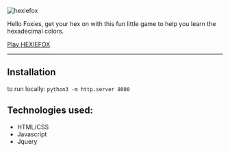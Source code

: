 
![hexiefox](https://user-images.githubusercontent.com/13789291/28380534-47c9cff6-6c7d-11e7-9dbb-5d529b45f4bc.png)

Hello Foxies, get your hex on with this fun little game to help you learn the hexadecimal colors. 

[Play HEXIEFOX](https://hexiefox.rondawylie.com)

<hr>

## Installation
to run locally:
``` python3 -m http.server 8000 ```

## Technologies used:
* HTML/CSS
* Javascript
* Jquery





